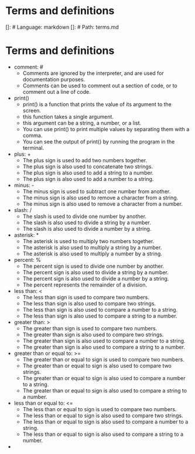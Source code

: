 # Terms and definitions

[]: # Language: markdown
[]: # Path: terms.md
# Terms and definitions
- comment: #
  - Comments are ignored by the interpreter, and are used for documentation purposes.
  - Comments can be used to comment out a section of code, or to comment out a line of code.
- print()
  - print() is a function that prints the value of its argument to the screen.
  - this function takes a single argument.
  - this argument can be a string, a number, or a list.
  - You can use print() to print multiple values by separating them with a comma.
  - You can see the output of print() by running the program in the terminal.
- plus: +
  - The plus sign is used to add two numbers together.
  - The plus sign is also used to concatenate two strings.
  - The plus sign is also used to add a string to a number.
  - The plus sign is also used to add a number to a string.
- minus: -
  - The minus sign is used to subtract one number from another.
  - The minus sign is also used to remove a character from a string.
  - The minus sign is also used to remove a character from a number.
- slash: /
  - The slash is used to divide one number by another.
  - The slash is also used to divide a string by a number.
  - The slash is also used to divide a number by a string.
- asterisk: *
  - The asterisk is used to multiply two numbers together.
  - The asterisk is also used to multiply a string by a number.
  - The asterisk is also used to multiply a number by a string.
- percent: %
  - The percent sign is used to divide one number by another.
  - The percent sign is also used to divide a string by a number.
  - The percent sign is also used to divide a number by a string.
  - The percent represents the remainder of a division.
- less than: <
  - The less than sign is used to compare two numbers.
  - The less than sign is also used to compare two strings.
  - The less than sign is also used to compare a number to a string.
  - The less than sign is also used to compare a string to a number.
- greater than: >
  - The greater than sign is used to compare two numbers.
  - The greater than sign is also used to compare two strings.
  - The greater than sign is also used to compare a number to a string.
  - The greater than sign is also used to compare a string to a number.
- greater than or equal to: >=
  - The greater than or equal to sign is used to compare two numbers.
  - The greater than or equal to sign is also used to compare two strings.
  - The greater than or equal to sign is also used to compare a number to a string.
  - The greater than or equal to sign is also used to compare a string to a number.
- less than or equal to: <=
  - The less than or equal to sign is used to compare two numbers.
  - The less than or equal to sign is also used to compare two strings.
  - The less than or equal to sign is also used to compare a number to a string.
  - The less than or equal to sign is also used to compare a string to a number.
- 
